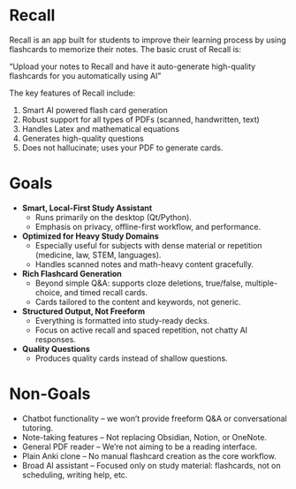 # Recall
Recall is an app built for students to improve their learning process by using flashcards to memorize their notes. The basic crust of Recall is:

“Upload your notes to Recall and have it auto-generate high-quality flashcards for you automatically using AI”

The key features of Recall include:
1.	Smart AI powered flash card generation
2.	Robust support for all types of PDFs (scanned, handwritten, text)
3.	Handles Latex and mathematical equations
4.	Generates high-quality questions
5.	Does not hallucinate; uses your PDF to generate cards.

# Goals
*	**Smart, Local-First Study Assistant**
    * Runs primarily on the desktop (Qt/Python).
    * Emphasis on privacy, offline-first workflow, and performance.
*	**Optimized for Heavy Study Domains**
    * Especially useful for subjects with dense material or repetition (medicine, law, STEM, languages).
    * Handles scanned notes and math-heavy content gracefully.
*	**Rich Flashcard Generation**
    * Beyond simple Q&A: supports cloze deletions, true/false, multiple-choice, and timed recall cards.
    * Cards tailored to the content and keywords, not generic.
*   **Structured Output, Not Freeform**
    * Everything is formatted into study-ready decks.
    * Focus on active recall and spaced repetition, not chatty AI responses.
*	**Quality Questions**
    * Produces quality cards instead of shallow questions.

# Non-Goals
*	Chatbot functionality – we won’t provide freeform Q&A or conversational tutoring.
*	Note-taking features – Not replacing Obsidian, Notion, or OneNote.
*	General PDF reader – We’re not aiming to be a reading interface.
*	Plain Anki clone – No manual flashcard creation as the core workflow.
*	Broad AI assistant – Focused only on study material: flashcards, not on scheduling, writing help, etc.
